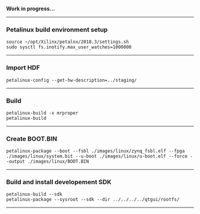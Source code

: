**Work in progress...**  

---
### Petalinux build environment setup  

```source ~/opt/Xilinx/petalnx/2018.3/settings.sh```  
```sudo sysctl fs.inotify.max_user_watches=1000000```  

---
### Import HDF  
```petalinux-config --get-hw-description=../staging/```  

---
### Build  
```petalinux-build -x mrproper```  
```petalinux-build```  

---
### Create BOOT.BIN  
```petalinux-package --boot --fsbl ./images/linux/zynq_fsbl.elf --fpga ./images/linux/system.bit --u-boot ./images/linux/u-boot.elf --force --output ./images/linux/BOOT.BIN```  

---
### Build and install developement SDK
```petalinux-build --sdk```  
```petalinux-package --sysroot --sdk --dir ../../../../qtgui/rootfs/```  

---


